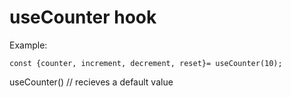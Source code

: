 # useCounter hook

Example: 
```
const {counter, increment, decrement, reset}= useCounter(10);
```

useCounter() // recieves a default value